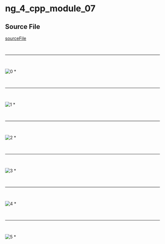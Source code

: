 # ng_4_cpp_module_07
## Source File
[sourceFile](./ng_4_cpp_module_07/src/ng_4_cpp_module_07)

<br/>

- - -

<br/>

![0](./images/ng_4_cpp_module_07-1.png)
* 

<br/>

- - -

<br/>

![1](./images/ng_4_cpp_module_07-2.png)
* 

<br/>

- - -

<br/>

![2](./images/ng_4_cpp_module_07-3.png)
* 

<br/>

- - -

<br/>

![3](./images/ng_4_cpp_module_07-4.png)
* 

<br/>

- - -

<br/>

![4](./images/ng_4_cpp_module_07-5.png)
* 

<br/>

- - -

<br/>

![5](./images/ng_4_cpp_module_07-6.png)
* 

<br/>

